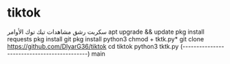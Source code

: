 # tiktok
سكربت رشق مشاهدات تيك توك
       الأوامر
apt upgrade && update
pkg install requests
pkg install git
pkg install python3
chmod + tktk.py*
git clone https://github.com/DlyarG36/tiktok
cd tiktok
python3 tktk.py
(--------------------------------------------)
 main
